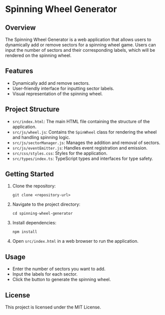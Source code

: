 # Spinning Wheel Generator

## Overview
The Spinning Wheel Generator is a web application that allows users to dynamically add or remove sectors for a spinning wheel game. Users can input the number of sectors and their corresponding labels, which will be rendered on the spinning wheel.

## Features
- Dynamically add and remove sectors.
- User-friendly interface for inputting sector labels.
- Visual representation of the spinning wheel.

## Project Structure
- `src/index.html`: The main HTML file containing the structure of the application.
- `src/js/wheel.js`: Contains the `SpinWheel` class for rendering the wheel and handling spinning logic.
- `src/js/sectorManager.js`: Manages the addition and removal of sectors.
- `src/js/eventEmitter.js`: Handles event registration and emission.
- `src/css/styles.css`: Styles for the application.
- `src/types/index.ts`: TypeScript types and interfaces for type safety.

## Getting Started
1. Clone the repository:
   ```
   git clone <repository-url>
   ```
2. Navigate to the project directory:
   ```
   cd spinning-wheel-generator
   ```
3. Install dependencies:
   ```
   npm install
   ```
4. Open `src/index.html` in a web browser to run the application.

## Usage
- Enter the number of sectors you want to add.
- Input the labels for each sector.
- Click the button to generate the spinning wheel.

## License
This project is licensed under the MIT License.